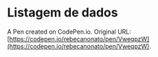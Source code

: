 # Listagem de dados

A Pen created on CodePen.io. Original URL: [https://codepen.io/rebecanonato/pen/VweqpzW](https://codepen.io/rebecanonato/pen/VweqpzW).


